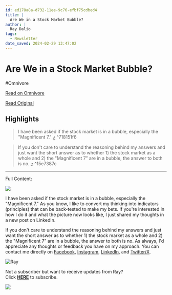 ```yaml
---
id: ed178a8a-d732-11ee-9c76-efbf75cdbed4
title: |
  Are We in a Stock Market Bubble?
author: |
  Ray Dalio
tags:
  - Newsletter
date_saved: 2024-02-29 13:47:02
---
```


# Are We in a Stock Market Bubble?
#Omnivore

[Read on Omnivore](https://omnivore.app/me/are-we-in-a-stock-market-bubble-18df630fcbd)

[Read Original](https://omnivore.app/no_url?q=21ca9fd1-0ca0-4081-bbda-8e7e50981e87)

## Highlights

> I have been asked if the stock market is in a bubble, especially the "Magnificent 7." [⤴️](https://omnivore.app/me/are-we-in-a-stock-market-bubble-18df630fcbd#718151f6-25ec-4299-805a-b7278ea9efff)  ^718151f6

> If you don't care to understand the reasoning behind my answers and just want the short answer as to whether 1) the stock market as a whole and 2) the "Magnificent 7” are in a bubble, the answer to both is no. [⤴️](https://omnivore.app/me/are-we-in-a-stock-market-bubble-18df630fcbd#15e7387c-77b9-4d10-90ce-7d2d5316cc34)  ^15e7387c


--- 

Full Content: 

[ ![](https://proxy-prod.omnivore-image-cache.app/564x0,smkE2Bk9zpge7dOMv75azpzUloTuQBPZYjNrhoLAK4iQ/https://mcusercontent.com/f817138263fa3d3dec4ad231d/images/14639798-2141-e9bd-0703-a29893c9ffba.png) ](https://principles.us13.list-manage.com/track/click?u=f817138263fa3d3dec4ad231d&id=d11297498a&e=bc6bf78208) 

I have been asked if the stock market is in a bubble, especially the "Magnificent 7." As you know, I like to convert my thinking into indicators (principles) that can be back-tested to make my bets. If you're interested in how I do it and what the picture now looks like, I just shared my thoughts in a new post on LinkedIn.

If you don't care to understand the reasoning behind my answers and just want the short answer as to whether 1) the stock market as a whole and 2) the "Magnificent 7” are in a bubble, the answer to both is no. As always, I'd appreciate any thoughts or feedback you have on my approach. You can contact me directly on [Facebook](https://principles.us13.list-manage.com/track/click?u=f817138263fa3d3dec4ad231d&id=ecbb8ad3c5&e=bc6bf78208), [Instagram](https://principles.us13.list-manage.com/track/click?u=f817138263fa3d3dec4ad231d&id=30556ed41b&e=bc6bf78208), [LinkedIn](https://principles.us13.list-manage.com/track/click?u=f817138263fa3d3dec4ad231d&id=257fc69393&e=bc6bf78208), and [Twitter/X](https://principles.us13.list-manage.com/track/click?u=f817138263fa3d3dec4ad231d&id=1cc2141978&e=bc6bf78208).

![Ray](https://proxy-prod.omnivore-image-cache.app/35x60,sBV54qAhXAAW1065aNdmAzI3A7ZOhHvyCszJt5Wvygqs/https://gallery.mailchimp.com/f817138263fa3d3dec4ad231d/images/421ebd35-2b83-4032-8d52-869abf3d9f92.png)

Not a subscriber but want to receive updates from Ray?  
Click [**HERE**](https://principles.us13.list-manage.com/subscribe?u=f817138263fa3d3dec4ad231d&id=08ee8ce394) to subscribe.

![](https://proxy-prod.omnivore-image-cache.app/120x0,sHGcLRJWnt7f0MXjVwaOrK6Ci-HS41ScUZZG1MEzPk8k/https://gallery.mailchimp.com/f817138263fa3d3dec4ad231d/images/b2631a62-d79a-4605-8484-828fa0ce4981.png) 
